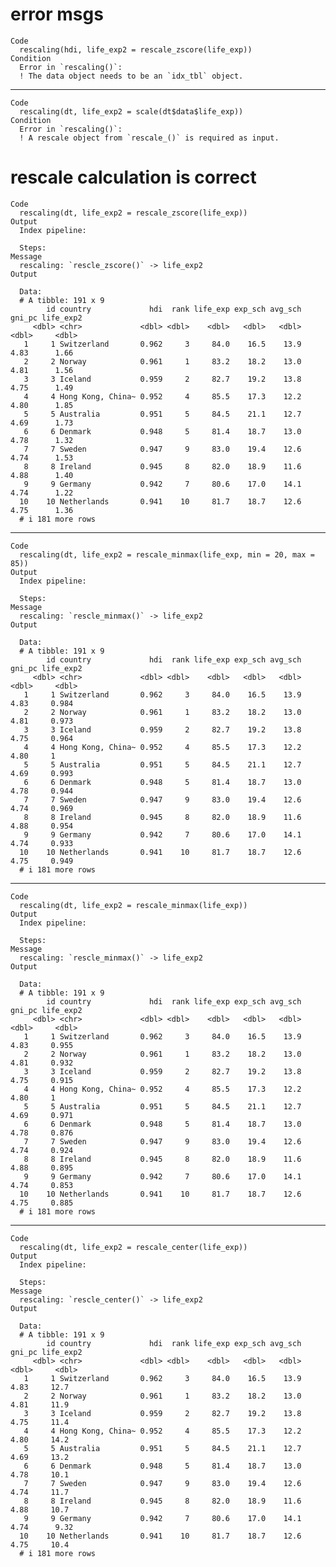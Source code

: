 # error msgs

    Code
      rescaling(hdi, life_exp2 = rescale_zscore(life_exp))
    Condition
      Error in `rescaling()`:
      ! The data object needs to be an `idx_tbl` object.

---

    Code
      rescaling(dt, life_exp2 = scale(dt$data$life_exp))
    Condition
      Error in `rescaling()`:
      ! A rescale object from `rescale_()` is required as input.

# rescale calculation is correct

    Code
      rescaling(dt, life_exp2 = rescale_zscore(life_exp))
    Output
      Index pipeline: 
      
      Steps: 
    Message
      rescaling: `rescle_zscore()` -> life_exp2
    Output
      
      Data: 
      # A tibble: 191 x 9
            id country             hdi  rank life_exp exp_sch avg_sch gni_pc life_exp2
         <dbl> <chr>             <dbl> <dbl>    <dbl>   <dbl>   <dbl>  <dbl>     <dbl>
       1     1 Switzerland       0.962     3     84.0    16.5    13.9   4.83      1.66
       2     2 Norway            0.961     1     83.2    18.2    13.0   4.81      1.56
       3     3 Iceland           0.959     2     82.7    19.2    13.8   4.75      1.49
       4     4 Hong Kong, China~ 0.952     4     85.5    17.3    12.2   4.80      1.85
       5     5 Australia         0.951     5     84.5    21.1    12.7   4.69      1.73
       6     6 Denmark           0.948     5     81.4    18.7    13.0   4.78      1.32
       7     7 Sweden            0.947     9     83.0    19.4    12.6   4.74      1.53
       8     8 Ireland           0.945     8     82.0    18.9    11.6   4.88      1.40
       9     9 Germany           0.942     7     80.6    17.0    14.1   4.74      1.22
      10    10 Netherlands       0.941    10     81.7    18.7    12.6   4.75      1.36
      # i 181 more rows

---

    Code
      rescaling(dt, life_exp2 = rescale_minmax(life_exp, min = 20, max = 85))
    Output
      Index pipeline: 
      
      Steps: 
    Message
      rescaling: `rescle_minmax()` -> life_exp2
    Output
      
      Data: 
      # A tibble: 191 x 9
            id country             hdi  rank life_exp exp_sch avg_sch gni_pc life_exp2
         <dbl> <chr>             <dbl> <dbl>    <dbl>   <dbl>   <dbl>  <dbl>     <dbl>
       1     1 Switzerland       0.962     3     84.0    16.5    13.9   4.83     0.984
       2     2 Norway            0.961     1     83.2    18.2    13.0   4.81     0.973
       3     3 Iceland           0.959     2     82.7    19.2    13.8   4.75     0.964
       4     4 Hong Kong, China~ 0.952     4     85.5    17.3    12.2   4.80     1    
       5     5 Australia         0.951     5     84.5    21.1    12.7   4.69     0.993
       6     6 Denmark           0.948     5     81.4    18.7    13.0   4.78     0.944
       7     7 Sweden            0.947     9     83.0    19.4    12.6   4.74     0.969
       8     8 Ireland           0.945     8     82.0    18.9    11.6   4.88     0.954
       9     9 Germany           0.942     7     80.6    17.0    14.1   4.74     0.933
      10    10 Netherlands       0.941    10     81.7    18.7    12.6   4.75     0.949
      # i 181 more rows

---

    Code
      rescaling(dt, life_exp2 = rescale_minmax(life_exp))
    Output
      Index pipeline: 
      
      Steps: 
    Message
      rescaling: `rescle_minmax()` -> life_exp2
    Output
      
      Data: 
      # A tibble: 191 x 9
            id country             hdi  rank life_exp exp_sch avg_sch gni_pc life_exp2
         <dbl> <chr>             <dbl> <dbl>    <dbl>   <dbl>   <dbl>  <dbl>     <dbl>
       1     1 Switzerland       0.962     3     84.0    16.5    13.9   4.83     0.955
       2     2 Norway            0.961     1     83.2    18.2    13.0   4.81     0.932
       3     3 Iceland           0.959     2     82.7    19.2    13.8   4.75     0.915
       4     4 Hong Kong, China~ 0.952     4     85.5    17.3    12.2   4.80     1    
       5     5 Australia         0.951     5     84.5    21.1    12.7   4.69     0.971
       6     6 Denmark           0.948     5     81.4    18.7    13.0   4.78     0.876
       7     7 Sweden            0.947     9     83.0    19.4    12.6   4.74     0.924
       8     8 Ireland           0.945     8     82.0    18.9    11.6   4.88     0.895
       9     9 Germany           0.942     7     80.6    17.0    14.1   4.74     0.853
      10    10 Netherlands       0.941    10     81.7    18.7    12.6   4.75     0.885
      # i 181 more rows

---

    Code
      rescaling(dt, life_exp2 = rescale_center(life_exp))
    Output
      Index pipeline: 
      
      Steps: 
    Message
      rescaling: `rescle_center()` -> life_exp2
    Output
      
      Data: 
      # A tibble: 191 x 9
            id country             hdi  rank life_exp exp_sch avg_sch gni_pc life_exp2
         <dbl> <chr>             <dbl> <dbl>    <dbl>   <dbl>   <dbl>  <dbl>     <dbl>
       1     1 Switzerland       0.962     3     84.0    16.5    13.9   4.83     12.7 
       2     2 Norway            0.961     1     83.2    18.2    13.0   4.81     11.9 
       3     3 Iceland           0.959     2     82.7    19.2    13.8   4.75     11.4 
       4     4 Hong Kong, China~ 0.952     4     85.5    17.3    12.2   4.80     14.2 
       5     5 Australia         0.951     5     84.5    21.1    12.7   4.69     13.2 
       6     6 Denmark           0.948     5     81.4    18.7    13.0   4.78     10.1 
       7     7 Sweden            0.947     9     83.0    19.4    12.6   4.74     11.7 
       8     8 Ireland           0.945     8     82.0    18.9    11.6   4.88     10.7 
       9     9 Germany           0.942     7     80.6    17.0    14.1   4.74      9.32
      10    10 Netherlands       0.941    10     81.7    18.7    12.6   4.75     10.4 
      # i 181 more rows

